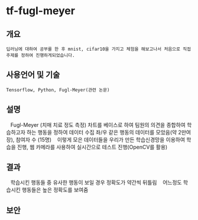 # tf-fugl-meyer

## 개요


    딥러닝에 대하여 공부를 한 후 mnist, cifar10을 가지고 체험을 해보고나서 처음으로 직접 주제를 정하여 진행하게되었습니다.


## 사용언어 및 기술
    Tensorflow, Python, Fugl-Meyer(관련 논문)


## 설명
    Fugl-Meyer (치매 치료 정도 측정) 차트를 베이스로 하여 팀원의 의견을 종합하여 학습하고자 하는 행동을 정하여 데이터 수집 좌/우 같은 행동의 데이터를     모았음(약 2만여장), 참여자 수 (15명)
    이렇게 모은 데이터들을 우리가 만든 학습신경망을 이용하여 학습을 진행, 웹 카메라를 사용하여 실시간으로 테스트 진행(OpenCV를 활용)
    
## 결과
    학습시킨 행동들 중 유사한 행동이 보일 경우 정확도가 약간씩 뒤틀림
    어느정도 학습시킨 행동들은 높은 정확도를 보여줌
    
## 보안
